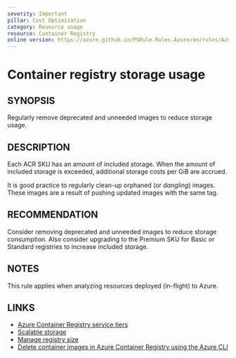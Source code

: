 ```yaml
---
severity: Important
pillar: Cost Optimization
category: Resource usage
resource: Container Registry
online version: https://azure.github.io/PSRule.Rules.Azure/en/rules/Azure.ACR.Usage/
---
```


# Container registry storage usage

## SYNOPSIS

Regularly remove deprecated and unneeded images to reduce storage usage.

## DESCRIPTION

Each ACR SKU has an amount of included storage.
When the amount of included storage is exceeded, additional storage costs per GiB are accrued.

It is good practice to regularly clean-up orphaned (or _dangling_) images.
These images are a result of pushing updated images with the same tag.

## RECOMMENDATION

Consider removing deprecated and unneeded images to reduce storage consumption.
Also consider upgrading to the Premium SKU for Basic or Standard registries to increase included storage.

## NOTES

This rule applies when analyzing resources deployed (in-flight) to Azure.

## LINKS

- [Azure Container Registry service tiers](https://docs.microsoft.com/azure/container-registry/container-registry-skus)
- [Scalable storage](https://docs.microsoft.com/azure/container-registry/container-registry-storage#scalable-storage)
- [Manage registry size](https://docs.microsoft.com/azure/container-registry/container-registry-best-practices#manage-registry-size)
- [Delete container images in Azure Container Registry using the Azure CLI](https://docs.microsoft.com/azure/container-registry/container-registry-delete)
